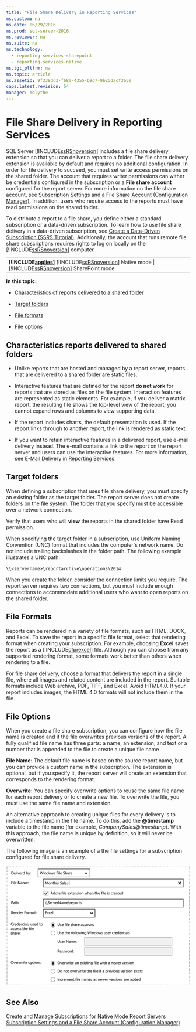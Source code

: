 ```yaml
---
title: "File Share Delivery in Reporting Services"
ms.custom: na
ms.date: 06/29/2016
ms.prod: sql-server-2016
ms.reviewer: na
ms.suite: na
ms.technology: 
  - reporting-services-sharepoint
  - reporting-services-native
ms.tgt_pltfrm: na
ms.topic: article
ms.assetid: 9f338dd3-f68a-4355-b9d7-9b25dacf3b5e
caps.latest.revision: 54
manager: mblythe
---
```

# File Share Delivery in Reporting Services
SQL Server [!INCLUDE[ssRSnoversion](../../Topics/TopicNameContainA/includes/ssRSnoversion_md.md)] includes a file share delivery extension so that you can deliver a report to a folder. The file share delivery extension is available by default and requires no additional configuration. In order for file delivery to succeed, you must set write access permissions on the shared folder. The account that requires writer permissions can wither be credentials configured in the subscription or a **File share account** configured for the report server. For more information on the file share account, see [Subscription Settings and a File Share Account (Configuration Manager)](../../Topics/TopicNameContainA/Subscription-Settings-and-a-File-Share-Account--Configuration-Manager-.md). In addition, users who require access to the reports must have read permissions on the shared folder.  
  
 To distribute a report to a file share, you define either a standard subscription or a data-driven subscription. To learn how to use file share delivery in a data-driven subscription, see [Create a Data-Driven Subscription (SSRS Tutorial)](assetId:///79ab0572-43e9-4dc4-9b5a-cd8b627b8274). Additionally, the account that runs remote file share subscriptions requires rights to log on locally on the [!INCLUDE[ssRSnoversion](../../Topics/TopicNameContainA/includes/ssRSnoversion_md.md)] computer.  
  
||  
|-|  
|**[!INCLUDE[applies](../../Topics/TopicNameContainA/includes/applies_md.md)]**  [!INCLUDE[ssRSnoversion](../../Topics/TopicNameContainA/includes/ssRSnoversion_md.md)] Native mode &#124; [!INCLUDE[ssRSnoversion](../../Topics/TopicNameContainA/includes/ssRSnoversion_md.md)] SharePoint mode|  
  
 **In this topic:**  
  
-   [Characteristics of reports delivered to a shared folder](#bkmk_Characteristics)  
  
-   [Target folders](#bkmk_target_folders)  
  
-   [File formats](#bkmk_file_formats)  
  
-   [File options](#bkmk_file_options)  
  
##  <a name="bkmk_Characteristics"></a> Characteristics reports delivered to shared folders  
  
-   Unlike reports that are hosted and managed by a report server, reports that are delivered to a shared folder are static files.  
  
-   Interactive features that are defined for the report **do not work** for reports that are stored as files on the file system. Interaction features are represented as static elements. For example, if you deliver a matrix report, the resulting file shows the top-level view of the report; you cannot expand rows and columns to view supporting data.  
  
-   If the report includes charts, the default presentation is used. If the report links through to another report, the link is rendered as static text.  
  
-   If you want to retain interactive features in a delivered report, use e-mail delivery instead. The e-mail contains a link to the report on the report server and users can use the interactive features. For more information, see [E-Mail Delivery in Reporting Services](../../Topics/TopicNameNotContainA/E-Mail-Delivery-in-Reporting-Services.md).  
  
##  <a name="bkmk_target_folders"></a> Target folders  
 When defining a subscription that uses file share delivery, you must specify an existing folder as the target folder. The report server does not create folders on the file system. The folder that you specify must be accessible over a network connection.  
  
 Verify that users who will **view** the reports in the shared folder have Read permission.  
  
 When specifying the target folder in a subscription, use Uniform Naming Convention (UNC) format that includes the computer's network name. Do not include trailing backslashes in the folder path. The following example illustrates a UNC path:  
  
```  
\\<servername>\reportarchive\operations\2014  
```  
  
 When you create the folder, consider the connection limits you require. The report server requires two connections, but you must include enough connections to accommodate additional users who want to open reports on the shared folder.  
  
##  <a name="bkmk_file_formats"></a> File Formats  
 Reports can be rendered in a variety of file formats, such as HTML, DOCX, and Excel. To save the report in a specific file format, select that rendering format when creating your subscription. For example, choosing **Excel** saves the report as a [!INCLUDE[ofprexcel](../../Topics/TopicNameContainA/includes/ofprexcel_md.md)] file. Although you can choose from any supported rendering format, some formats work better than others when rendering to a file.  
  
 For file share delivery, choose a format that delivers the report in a single file, where all images and related content are included in the report. Suitable formats include Web archive, PDF, TIFF, and Excel. Avoid HTML4.0. If your report includes images, the HTML 4.0 formats will not include them in the file.  
  
##  <a name="bkmk_file_options"></a> File Options  
 When you create a file share subscription, you can configure how the file name is created and if the file overwrites previous versions of the report. A fully qualified file name has three parts: a name, an extension, and text or a number that is appended to the file to create a unique file name  
  
 **File Name:** The default file name is based on the source report name, but you can provide a custom name in the subscription. The extension is optional, but if you specify it, the report server will create an extension that corresponds to the rendering format.  
  
 **Overwrite:** You can specify overwrite options to reuse the same file name for each report delivery or to create a new file. To overwrite the file, you must use the same file name and extension.  
  
 An alternative approach to creating unique files for every delivery is to include a timestamp in the file name. To do this, add the **@timestamp** variable to the file name (for example, *CompanySales@timestamp*). With this approach, the file name is unique by definition, so it will never be overwritten.  
  
 The following image is an example of a the file settings for a subscription configured for file share delivery.  
  
 ![file share subscription](../../Topics/TopicNameNotContainA/media/ssrs_file_share_subscription.png "ssrs_file_share_subscription")  
  
## See Also  
 [Create and Manage Subscriptions for Native Mode Report Servers](../../Topics/TopicNameNotContainA/Create-and-Manage-Subscriptions-for-Native-Mode-Report-Servers.md)   
 [Subscription Settings and a File Share Account (Configuration Manager)](../../Topics/TopicNameContainA/Subscription-Settings-and-a-File-Share-Account--Configuration-Manager-.md)